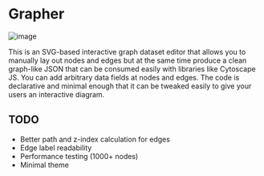 # Grapher

<img alt="image" src="https://user-images.githubusercontent.com/19304/177032566-2e182fd2-8b6a-4dd2-95fe-c14439018e37.png">

This is an SVG-based interactive graph dataset editor that allows you to manually lay out nodes and edges but at the same time produce a clean graph-like JSON that can be consumed easily with libraries like Cytoscape JS. You can add arbitrary data fields at nodes and edges. The code is declarative and minimal enough that it can be tweaked easily to give your users an interactive diagram.

## TODO

- Better path and z-index calculation for edges
- Edge label readability
- Performance testing (1000+ nodes)
- Minimal theme
